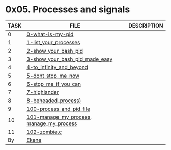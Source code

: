 # 0x05. Processes and signals

| TASK | FILE                                                                                       | DESCRIPTION |
| ---- | ------------------------------------------------------------------------------------------ | ----------- |
| 0    | [0-what-is-my-pid](./0-what-is-my-pid)                                                     |             |
| 1    | [1-list_your_processes](./1-list_your_processes)                                           |             |
| 2    | [2-show_your_bash_pid](./2-show_your_bash_pid)                                             |             |
| 3    | [3-show_your_bash_pid_made_easy](./3-show_your_bash_pid_made_easy)                         |             |
| 4    | [4-to_infinity_and_beyond](./4-to_infinity_and_beyond)                                     |             |
| 5    | [5-dont_stop_me_now](./5-dont_stop_me_now)                                                 |             |
| 6    | [6-stop_me_if_you_can](./6-stop_me_if_you_can)                                             |             |
| 7    | [7-highlander](./7-highlander)                                                             |             |
| 8    | [8-beheaded_process)](./8-beheaded_process)                                                |             |
| 9    | [100-process_and_pid_file](./100-process_and_pid_file)                                     |             |
| 10   | [101-manage_my_process](./101-manage_my_process), [manage_my_process](./manage_my_process) |             |
| 11   | [102-zombie.c](./102-zombie.c)                                                             |             |
| By | [Ekene](https://github.com/Engrkenzie) |
